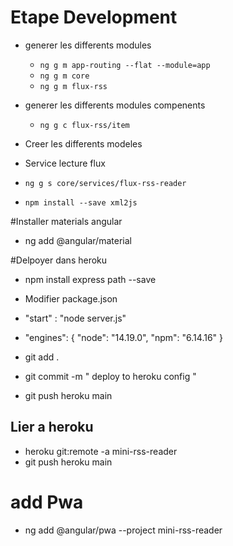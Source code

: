 # Etape Development

- generer les differents  modules

  - `ng g m app-routing --flat --module=app`
  - `ng g m core`
  - `ng g m flux-rss`

- generer les differents  modules compenents 

  - `ng g c flux-rss/item`


- Creer les differents  modeles 

- Service lecture flux 

- `ng g s core/services/flux-rss-reader`
- `npm install --save xml2js`

#Installer materials angular

- ng add @angular/material


#Delpoyer dans heroku 
- npm install express path --save
- Modifier package.json
- "start" : "node server.js"   
- "engines": { "node": "14.19.0", "npm": "6.14.16" }
  
- git add .
- git commit -m " deploy to heroku config "
- git push heroku main

## Lier a heroku 
 
- heroku git:remote -a mini-rss-reader
- git push heroku main 
# add Pwa

- ng add @angular/pwa  --project  mini-rss-reader
